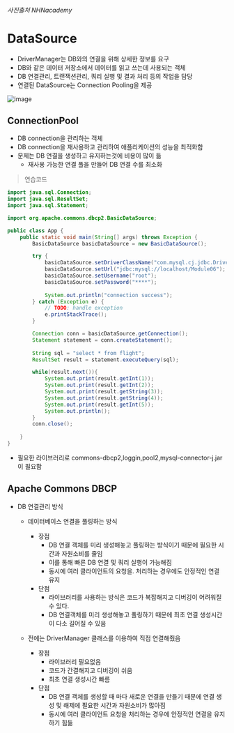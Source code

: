 ###### 사진출처 NHNacademy
# DataSource
+ DriverManager는 DB와의 연결을 위해 상세한 정보를 요구
+ DB와 같은 데이터 저장소에서 데이터를 읽고 쓰는데 사용되는 객체
+ DB 연결관리, 트랜잭션관리, 쿼리 실행 및 결과 처리 등의 작업을 담당
+ 연결된 DataSource는 Connection Pooling을 제공


![image](https://user-images.githubusercontent.com/94053008/235813025-850891ea-c7ee-4f2e-b45c-75ecc453c926.png)



## ConnectionPool
+ DB connection을 관리하는 객체
+ DB connection을 재사용하고 관리하여 애플리케이션의 성능을 최적화함
+ 문제는 DB 연결을 생성하고 유지하는것에 비용이 많이 듦
  - 재사용 가능한 연결 풀을 만들어 DB 연결 수를 최소화


> 연습코드
```java
import java.sql.Connection;
import java.sql.ResultSet;
import java.sql.Statement;

import org.apache.commons.dbcp2.BasicDataSource;

public class App {
    public static void main(String[] args) throws Exception {
        BasicDataSource basicDataSource = new BasicDataSource();

        try {
            basicDataSource.setDriverClassName("com.mysql.cj.jdbc.Driver");
            basicDataSource.setUrl("jdbc:mysql://localhost/Module06");
            basicDataSource.setUsername("root");
            basicDataSource.setPassword("****");
            
            System.out.println("connection success");
        } catch (Exception e) {
            // TODO: handle exception
            e.printStackTrace();
        }

        Connection conn = basicDataSource.getConnection();
        Statement statement = conn.createStatement();
        
        String sql = "select * from flight";
        ResultSet result = statement.executeQuery(sql);

        while(result.next()){
            System.out.print(result.getInt(1));
            System.out.print(result.getInt(2));
            System.out.print(result.getString(3));
            System.out.print(result.getString(4));
            System.out.print(result.getInt(5));
            System.out.println();
        }
        conn.close();
        
    }
}

```

+ 필요한 라이브러리로 commons-dbcp2,loggin,pool2,mysql-connector-j.jar이 필요함

## Apache Commons DBCP 
+ DB 연결관리 방식
  - 데이터베이스 연결을 풀링하는 방식
    - 장점
      + DB 연결 객체를 미리 생성해놓고 풀링하는 방식이기 때문에 필요한 시간과 자원소비를 줄임
      + 이를 통해 빠른 DB 연결 및 쿼리 실행이 가능해짐
      + 동시에 여러 클라이언트의 요청을. 처리하는 경우에도 안정적인 연결 유지
    - 단점
      + 라이브러리를 사용하는 방식은 코드가 복잡해지고 디버깅이 어려워질 수 있다.
      + DB 연결객체를 미리 생성해놓고 풀링하기 때문에 최초 연결 생성시간이 다소 길어질 수 있음
       
  - 전에는 DriverManager 클래스를 이용하여 직접 연결해줬음
    - 장점
      + 라이브러리 필요없음
      + 코드가 간결해지고 디버깅이 쉬움
      + 최초 연결 생성시간 빠름
    - 단점
      + DB 연결 객체를 생성할 때 마다 새로운 연결을 만들기 때문에 연결 생성 및 해제에 필요한 시간과 자원소비가 많아짐
      + 동시에 여러 클라이언트 요청을 처리하는 경우에 안정적인 연결을 유지하기 힘듦

      
